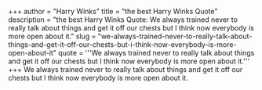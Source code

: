 +++
author = "Harry Winks"
title = "the best Harry Winks Quote"
description = "the best Harry Winks Quote: We always trained never to really talk about things and get it off our chests but I think now everybody is more open about it."
slug = "we-always-trained-never-to-really-talk-about-things-and-get-it-off-our-chests-but-i-think-now-everybody-is-more-open-about-it"
quote = '''We always trained never to really talk about things and get it off our chests but I think now everybody is more open about it.'''
+++
We always trained never to really talk about things and get it off our chests but I think now everybody is more open about it.
